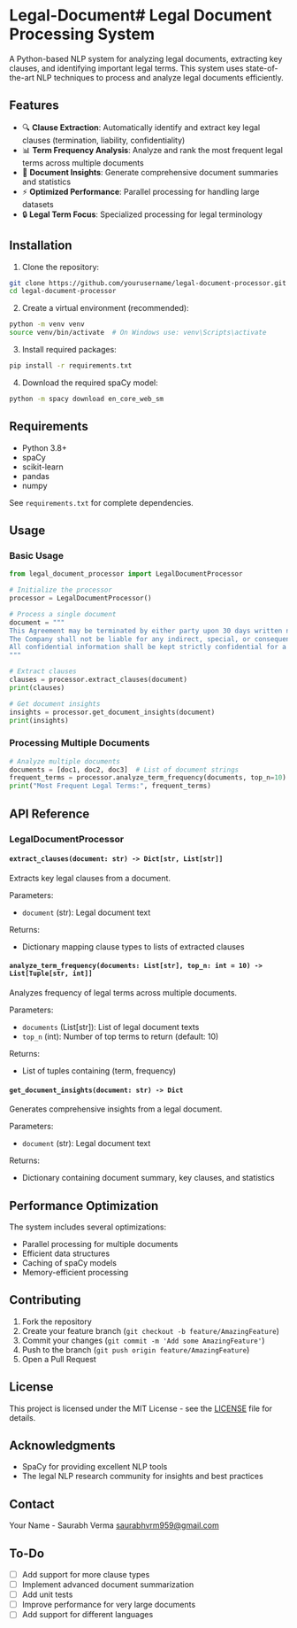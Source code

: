 # Legal-Document# Legal Document Processing System

A Python-based NLP system for analyzing legal documents, extracting key clauses, and identifying important legal terms. This system uses state-of-the-art NLP techniques to process and analyze legal documents efficiently.

## Features

- 🔍 **Clause Extraction**: Automatically identify and extract key legal clauses (termination, liability, confidentiality)
- 📊 **Term Frequency Analysis**: Analyze and rank the most frequent legal terms across multiple documents
- 📑 **Document Insights**: Generate comprehensive document summaries and statistics
- ⚡ **Optimized Performance**: Parallel processing for handling large datasets
- 🔒 **Legal Term Focus**: Specialized processing for legal terminology

## Installation

1. Clone the repository:
```bash
git clone https://github.com/yourusername/legal-document-processor.git
cd legal-document-processor
```

2. Create a virtual environment (recommended):
```bash
python -m venv venv
source venv/bin/activate  # On Windows use: venv\Scripts\activate
```

3. Install required packages:
```bash
pip install -r requirements.txt
```

4. Download the required spaCy model:
```bash
python -m spacy download en_core_web_sm
```

## Requirements

- Python 3.8+
- spaCy
- scikit-learn
- pandas
- numpy

See `requirements.txt` for complete dependencies.

## Usage

### Basic Usage

```python
from legal_document_processor import LegalDocumentProcessor

# Initialize the processor
processor = LegalDocumentProcessor()

# Process a single document
document = """
This Agreement may be terminated by either party upon 30 days written notice.
The Company shall not be liable for any indirect, special, or consequential damages.
All confidential information shall be kept strictly confidential for a period of 5 years.
"""

# Extract clauses
clauses = processor.extract_clauses(document)
print(clauses)

# Get document insights
insights = processor.get_document_insights(document)
print(insights)
```

### Processing Multiple Documents

```python
# Analyze multiple documents
documents = [doc1, doc2, doc3]  # List of document strings
frequent_terms = processor.analyze_term_frequency(documents, top_n=10)
print("Most Frequent Legal Terms:", frequent_terms)
```

## API Reference

### LegalDocumentProcessor

#### `extract_clauses(document: str) -> Dict[str, List[str]]`
Extracts key legal clauses from a document.

Parameters:
- `document` (str): Legal document text

Returns:
- Dictionary mapping clause types to lists of extracted clauses

#### `analyze_term_frequency(documents: List[str], top_n: int = 10) -> List[Tuple[str, int]]`
Analyzes frequency of legal terms across multiple documents.

Parameters:
- `documents` (List[str]): List of legal document texts
- `top_n` (int): Number of top terms to return (default: 10)

Returns:
- List of tuples containing (term, frequency)

#### `get_document_insights(document: str) -> Dict`
Generates comprehensive insights from a legal document.

Parameters:
- `document` (str): Legal document text

Returns:
- Dictionary containing document summary, key clauses, and statistics

## Performance Optimization

The system includes several optimizations:
- Parallel processing for multiple documents
- Efficient data structures
- Caching of spaCy models
- Memory-efficient processing

## Contributing

1. Fork the repository
2. Create your feature branch (`git checkout -b feature/AmazingFeature`)
3. Commit your changes (`git commit -m 'Add some AmazingFeature'`)
4. Push to the branch (`git push origin feature/AmazingFeature`)
5. Open a Pull Request

## License

This project is licensed under the MIT License - see the [LICENSE](LICENSE) file for details.

## Acknowledgments

- SpaCy for providing excellent NLP tools
- The legal NLP research community for insights and best practices

## Contact

Your Name - Saurabh Verma  saurabhvrm959@gmail.com


## To-Do

- [ ] Add support for more clause types
- [ ] Implement advanced document summarization
- [ ] Add unit tests
- [ ] Improve performance for very large documents
- [ ] Add support for different languages

